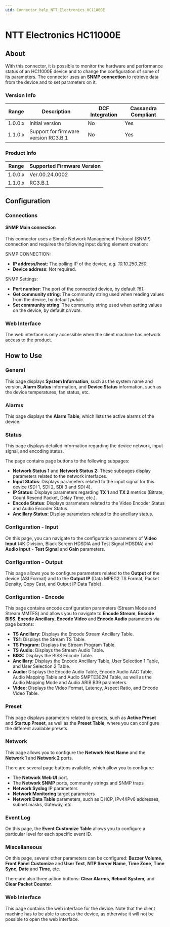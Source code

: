 ```yaml
---
uid: Connector_help_NTT_Electronics_HC11000E
---
```


# NTT Electronics HC11000E

## About

With this connector, it is possible to monitor the hardware and performance status of an HC11000E device and to change the configuration of some of its parameters. The connector uses an **SNMP connection** to retrieve data from the device and to set parameters on it.

### Version Info

| Range   | Description                          | DCF Integration | Cassandra Compliant |
|---------|--------------------------------------|-----------------|---------------------|
| 1.0.0.x | Initial version                      | No              | Yes                 |
| 1.1.0.x | Support for firmware version RC3.B.1 | No              | Yes                 |

### Product Info

| Range   | Supported Firmware Version |
|---------|----------------------------|
| 1.0.0.x | Ver.00.24.0002             |
| 1.1.0.x | RC3.B.1                    |

## Configuration

### Connections

#### SNMP Main connection

This connector uses a Simple Network Management Protocol (SNMP) connection and requires the following input during element creation:

SNMP CONNECTION:

- **IP address/host**: The polling IP of the device, *e.g. 10.10.250.250*.
- **Device address**: Not required.

SNMP Settings:

- **Port number**: The port of the connected device, by default *161*.
- **Get community string**: The community string used when reading values from the device, by default *public*.
- **Set community string**: The community string used when setting values on the device, by default *private*.

### Web Interface

The web interface is only accessible when the client machine has network access to the product.

## How to Use

### General

This page displays **System Information**, such as the system name and version, **Alarm Status** information, and **Device Status** information, such as the device temperatures, fan status, etc.

### Alarms

This page displays the **Alarm Table**, which lists the active alarms of the device.

### Status

This page displays detailed information regarding the device network, input signal, and encoding status.

The page contains page buttons to the following subpages:

- **Network Status 1** and **Network Status 2:** These subpages display parameters related to the network interfaces.
- **Input Status**: Displays parameters related to the input signal for this device (SDI 1, SDI 2, SDI 3 and SDI 4).
- **IP Status**: Displays parameters regarding **TX 1** and **TX 2** metrics (Bitrate, Count Resend Packet, Delay Time, etc.).
- **Encode Status**: Displays parameters related to the Video Encoder Status and Audio Encoder Status.
- **Ancillary Status:** Display parameters related to the ancillary status.

### Configuration - Input

On this page, you can navigate to the configuration parameters of **Video Input** (4K Division, Black Screen HDSDIA and Test Signal HDSDIA) and **Audio Input** - **Test Signal** and **Gain** parameters.

### Configuration - Output

This page allows you to configure parameters related to the **Output** of the device (ASI Format) and to the **Output IP** (Data MPEG2 TS Format, Packet Density, Copy Cast, and Output IP Data Table).

### Configuration - Encode

This page contains encode configuration parameters (Stream Mode and Stream MMTFS) and allows you to navigate to **Encode Stream**, **Encode BISS**, **Encode Ancillary**, **Encode Video** and **Encode Audio** parameters via page buttons:

- **TS Ancillary:** Displays the Encode Stream Ancillary Table.
- **TS1**: Displays the Stream TS Table.
- **TS** **Program:** Displays the Stream Program Table.
- **TS Audio:** Displays the Stream Audio Table.
- **BISS:** Displays the BISS Encode Table.
- **Ancillary**: Displays the Encode Ancillary Table, User Selection 1 Table, and User Selection 2 Table.
- **Audio:** Displays the Encode Audio Table, Encode Audio AAC Table, Audio Mapping Table and Audio SMPTE302M Table, as well as the Audio Mapping Mode and Audio ARIB B39 parameters.
- **Video:** Displays the Video Format, Latency, Aspect Ratio, and Encode Video Table.

### Preset

This page displays parameters related to presets, such as **Active Preset** and **Startup Preset**, as well as the **Preset Table**, where you can configure the different available presets.

### Network

This page allows you to configure the **Network Host Name** and the **Network 1** and **Network 2** ports.

There are several page buttons available, which allow you to configure:

- The **Network Web UI** port.
- The **Network SNMP** ports, community strings and SNMP traps
- **Network Syslog** IP parameters
- **Network Monitoring** target parameters
- **Network Data Table** parameters, such as DHCP, IPv4/IPv6 addresses, subnet masks, Gateway, etc.

### Event Log

On this page, the **Event Customize Table** allows you to configure a particular level for each specific event ID.

### Miscellaneous

On this page, several other parameters can be configured: **Buzzer Volume**, **Front Panel Customize** and **User Text**, **NTP Server Name**, **Time Zone**, **Time Sync**, **Date** and **Time**, etc.

There are also three action buttons: **Clear Alarms**, **Reboot System**, and **Clear Packet Counter**.

### Web Interface

This page contains the web interface for the device. Note that the client machine has to be able to access the device, as otherwise it will not be possible to open the web interface.
